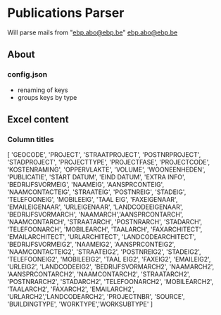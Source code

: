 # Publications Parser
Will parse mails from "ebp.abo@ebp.be" <ebp.abo@ebp.be>

## About
### config.json
 - renaming of keys
 - groups keys by type

## Excel content
### Column titles
[
    'GEOCODE', 'PROJECT', 'STRAATPROJECT', 'POSTNRPROJECT', 'STADPROJECT',
    'PROJECTTYPE', 'PROJECTFASE', 'PROJECTCODE', 'KOSTENRAMING',
    'OPPERVLAKTE', 'VOLUME', 'WOONEENHEDEN', 'PUBLICATIE', 'START DATUM',
    'EIND DATUM', 'EXTRA INFO', 
    'BEDRIJFSVORMEIG', 'NAAMEIG',
    'AANSPRCONTEIG', 'NAAMCONTACTEIG', 'STRAATEIG', 'POSTNREIG', 'STADEIG',
    'TELEFOONEIG', 'MOBILEEIG', 'TAAL EIG', 'FAXEIGENAAR', 'EMAILEIGENAAR',
    'URLEIGENAAR', 'LANDCODEEIGENAAR', 
    'BEDRIJFSVORMARCH', 'NAAMARCH','AANSPRCONTARCH', 'NAAMCONTARCH', 'STRAATARCH', 'POSTNRARCH',
    'STADARCH', 'TELEFOONARCH', 'MOBILEARCH', 'TAALARCH', 'FAXARCHITECT',
    'EMAILARCHITECT', 'URLARCHITECT', 'LANDCODEARCHITECT',
    'BEDRIJFSVORMEIG2', 'NAAMEIG2', 'AANSPRCONTEIG2', 'NAAMCONTACTEIG2',
    'STRAATEIG2', 'POSTNREIG2', 'STADEIG2', 'TELEFOONEIG2', 'MOBILEEIG2',
    'TAAL EIG2', 'FAXEIG2', 'EMAILEIG2', 'URLEIG2', 'LANDCODEEIG2',
    'BEDRIJFSVORMARCH2', 'NAAMARCH2', 'AANSPRCONTARCH2', 'NAAMCONTARCH2',
    'STRAATARCH2', 'POSTNRARCH2', 'STADARCH2', 'TELEFOONARCH2',
    'MOBILEARCH2', 'TAALARCH2', 'FAXARCH2', 'EMAILARCH2', 'URLARCH2','LANDCODEARCH2', 
    'PROJECTNBR', 'SOURCE', 'BUILDINGTYPE', 'WORKTYPE','WORKSUBTYPE'
]